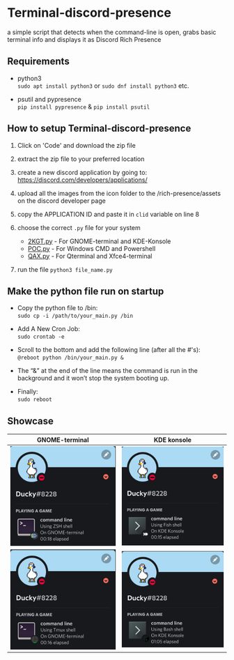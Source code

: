 # Terminal-discord-presence
a simple script that detects when the command-line is open, grabs basic terminal info and displays it as Discord Rich Presence

## Requirements
- python3<br>
`sudo apt install python3` or 
`sudo dnf install python3` etc.

- psutil and pypresence<br>
`pip install pypresence` & `pip install psutil`

## How to setup Terminal-discord-presence
1. Click on 'Code' and download the zip file
2. extract the zip file to your preferred location
3. create a new discord application by going to: https://discord.com/developers/applications/
4. upload all the images from the icon folder to the /rich-presence/assets on the discord developer page
5. copy the APPLICATION ID and paste it in `clid` variable on line 8
6. choose the correct `.py` file for your system 
    * <u>2KGT.py</u> - For GNOME-terminal and KDE-Konsole
    * <u>POC.py</u> - For Windows CMD and Powershell
    * <u>QAX.py</u> - For Qterminal and Xfce4-terminal
 
7. run the file `python3 file_name.py`

## Make the python file run on startup
- Copy the python file to /bin:<br>
`sudo cp -i /path/to/your_main.py /bin`

- Add A New Cron Job:<br>
`sudo crontab -e`

- Scroll to the bottom and add the following line (after all the #'s):<br>
`@reboot python /bin/your_main.py &`

- The “&” at the end of the line means the command is run in the background and it won’t stop the system booting up.

- Finally:<br>
`sudo reboot`

## Showcase 

GNOME-terminal             |KDE konsole
:-------------------------:|:-------------------------:
![GNOME-terminal ZSH](/showcase/1.png) | ![KDE konsole fish](/showcase/3.png)
![GNOME-terminal Tmux](/showcase/4.png) | ![KDE konsole Bash](/showcase/2.png)
